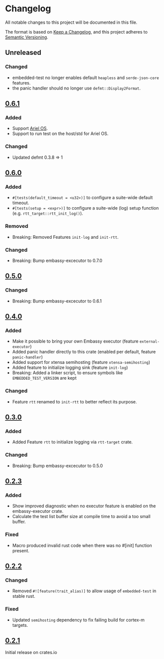 # Changelog

All notable changes to this project will be documented in this file.

The format is based on [Keep a Changelog](https://keepachangelog.com/en/1.0.0/),
and this project adheres to [Semantic Versioning](https://semver.org/spec/v2.0.0.html).

## Unreleased

### Changed
- embedded-test no longer enables default `heapless` and `serde-json-core` features.
- the panic handler should no longer use `defmt::Display2Format`.

## [0.6.1]

### Added

- Support [Ariel OS](https://ariel-os.org).
- Support to run test on the host/std for Ariel OS.

### Changed
- Updated defmt 0.3.8 => 1


## [0.6.0]

### Added

- `#[tests(default_timeout = <u32>)]` to configure a suite-wide default timeout.
- `#[tests(setup = <expr>)]` to configure a suite-wide (log) setup function (e.g. `rtt_target::rtt_init_log()`).

### Removed

- Breaking: Removed Features `init-log` and `init-rtt`.

### Changed

- Breaking: Bump embassy-excecutor to 0.7.0

## [0.5.0]

### Changed

- Breaking: Bump embassy-excecutor to 0.6.1

## [0.4.0]

### Added

- Make it possible to bring your own Embassy executor (feature `external-executor`)
- Added panic handler directly to this crate (enabled per default, feature `panic-handler`)
- Added support for xtensa semihosting (feature `xtensa-semihosting`)
- Added feature to initialize logging sink (feature `init-log`)
- Breaking: Added a linker script, to ensure symbols like `EMBEDDED_TEST_VERSION` are kept

### Changed

- Feature `rtt` renamed to `init-rtt` to better reflect its purpose.

## [0.3.0]

### Added

- Added Feature `rtt` to initialize logging via `rtt-target` crate.

### Changed

- Breaking: Bump embassy-excecutor to 0.5.0

## [0.2.3]

### Added

- Show improved diagnostic when no executor feature is enabled on the embassy-executor crate.
- Calculate the test list buffer size at compile time to avoid a too small buffer.

### Fixed

- Macro produced invalid rust code when there was no #[init] function present.

## [0.2.2]

### Changed

- Removed `#![feature(trait_alias)]` to allow usage of `embedded-test` in stable rust.

### Fixed

- Updated `semihosting` dependency to fix failing build for cortex-m targets.

## [0.2.1]

Initial release on crates.io

[unreleased]: https://github.com/probe-rs/embedded-test/compare/v0.6.1...master

[0.6.1]: https://github.com/probe-rs/embedded-test/compare/v0.6.0...v0.6.1

[0.6.0]: https://github.com/probe-rs/embedded-test/compare/v0.5.0...v0.6.0

[0.5.0]: https://github.com/probe-rs/embedded-test/compare/v0.4.0...v0.5.0

[0.4.0]: https://github.com/probe-rs/embedded-test/compare/v0.3.0...v0.4.0

[0.3.0]: https://github.com/probe-rs/embedded-test/compare/v0.2.3...v0.3.0

[0.2.3]: https://github.com/probe-rs/embedded-test/compare/v0.2.2...v0.2.3

[0.2.2]: https://github.com/probe-rs/embedded-test/compare/v0.2.1...v0.2.2

[0.2.1]: https://github.com/probe-rs/embedded-test/releases/tag/v0.2.1
